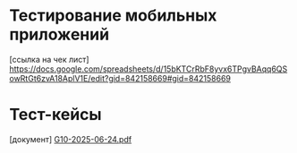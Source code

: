 # Тестирование мобильных приложений
[ссылка на чек лист]
https://docs.google.com/spreadsheets/d/15bKTCrRbF8yvx6TPgvBAqq6QSowRtGt6zvA18AplV1E/edit?gid=842158669#gid=842158669

# Тест-кейсы
[документ]
[G10-2025-06-24.pdf](https://github.com/user-attachments/files/20872531/G10-2025-06-24.pdf)
